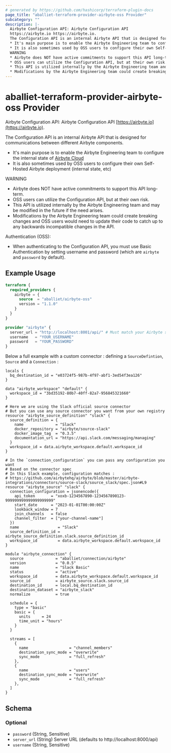 ```yaml
---
# generated by https://github.com/hashicorp/terraform-plugin-docs
page_title: "aballiet-terraform-provider-airbyte-oss Provider"
subcategory: ""
description: |-
  Airbyte Configuration API: Airbyte Configuration API
  https://airbyte.io https://airbyte.io.
  The Configuration API is an internal Airbyte API that is designed for communications between different Airbyte components.
  * It's main purpose is to enable the Airbyte Engineering team to configure the internal state of Airbyte Cloud https://airbyte.com/airbyte-cloud
  * It is also sometimes used by OSS users to configure their own Self-Hosted Airbyte deployment (internal state, etc)
  WARNING
  * Airbyte does NOT have active commitments to support this API long-term.
  * OSS users can utilize the Configuration API, but at their own risk.
  * This API is utilized internally by the Airbyte Engineering team and may be modified in the future if the need arises.
  * Modifications by the Airbyte Engineering team could create breaking changes and OSS users would need to update their code to catch up to any backwards incompatible changes in the API.
---
```


# aballiet-terraform-provider-airbyte-oss Provider

Airbyte Configuration API: Airbyte Configuration API
[https://airbyte.io](https://airbyte.io).

The Configuration API is an internal Airbyte API that is designed for communications between different Airbyte components.
* It's main purpose is to enable the Airbyte Engineering team to configure the internal state of [Airbyte Cloud](https://airbyte.com/airbyte-cloud)
* It is also sometimes used by OSS users to configure their own Self-Hosted Airbyte deployment (internal state, etc)

WARNING
* Airbyte does NOT have active commitments to support this API long-term.
* OSS users can utilize the Configuration API, but at their own risk.
* This API is utilized internally by the Airbyte Engineering team and may be modified in the future if the need arises.
* Modifications by the Airbyte Engineering team could create breaking changes and OSS users would need to update their code to catch up to any backwards incompatible changes in the API.

Authentication (OSS):
* When authenticating to the Configuration API, you must use Basic Authentication by setting username and password (which are `airbyte` and `password` by default).

## Example Usage

```terraform
terraform {
  required_providers {
    airbyte = {
      source  = "aballiet/airbyte-oss"
      version = "1.1.0"
    }
  }
}

provider "airbyte" {
  server_url = "http://localhost:8001/api/" # Must match your Airbyte server endpoint (airbyte-server-svc on k8s)
  username   = "YOUR_USERNAME"
  password   = "YOUR_PASSWORD"
}
```

Below a full example with a custom connector : defining a `SourceDefintion`, `Source` and a `Connection` :

```hcl
locals {
  bq_destination_id = "e03724f5-987b-4f97-abf1-3ed54f3ea126"
}

data "airbyte_workspace" "default" {
  workspace_id = "3bd35192-80b7-40ff-82a7-956845321660"
}

# Here we are using the Slack official source connector
# But you can use any source connector you want from your own registry
resource "airbyte_source_definition" "slack" {
  source_definition = {
    name              = "Slack"
    docker_repository = "airbyte/source-slack"
    docker_image_tag  = "0.3.5"
    documentation_url = "https://api.slack.com/messaging/managing"
  }
  workspace_id = data.airbyte_workspace.default.workspace_id
}

# In the `connection_configuration` you can pass any configuration you want
# Based on the connector spec
# In this Slack example, configuration matches :
# https://github.com/airbytehq/airbyte/blob/master/airbyte-integrations/connectors/source-slack/source_slack/spec.json#L9
resource "airbyte_source" "slack" {
  connection_configuration = jsonencode({
    api_token       = "xoxb-1234567890-1234567890123-999999999999999999999"
    start_date      = "2023-01-01T00:00:00Z"
    lookback_window = 7
    join_channels   = false
    channel_filter  = ["your-channel-name"]
  })
  name                 = "Slack"
  source_definition_id = airbyte_source_definition.slack.source_definition_id
  workspace_id         = data.airbyte_workspace.default.workspace_id
}

module "airbyte_connection" {
  source              = "aballiet/connection/airbyte"
  version             = "0.0.5"
  name                = "Slack Basic"
  status              = "active"
  workspace_id        = data.airbyte_workspace.default.workspace_id
  source_id           = airbyte_source.slack.source_id
  destination_id      = local.bq_destination_id
  destination_dataset = "airbyte_slack"
  normalize           = true

  schedule = {
    type = "basic"
    basic = {
      units     = 24
      time_unit = "hours"
    }
  }

  streams = [
    {
      name                  = "channel_members"
      destination_sync_mode = "overwrite"
      sync_mode             = "full_refresh"
    },
    {
      name                  = "users"
      destination_sync_mode = "overwrite"
      sync_mode             = "full_refresh"
    },
  ]
}
```

<!-- schema generated by tfplugindocs -->
## Schema

### Optional

- `password` (String, Sensitive)
- `server_url` (String) Server URL (defaults to http://localhost:8000/api)
- `username` (String, Sensitive)
